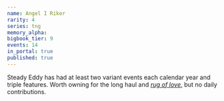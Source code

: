 ```yaml
---
name: Angel I Riker
rarity: 4
series: tng
memory_alpha:
bigbook_tier: 9
events: 14
in_portal: true
published: true
---
```


Steady Eddy has had at least two variant events each calendar year and triple features. Worth owning for the long haul and [_rug of love_](https://www.youtube.com/watch?v=qywsg92Uf00), but no daily contributions.
